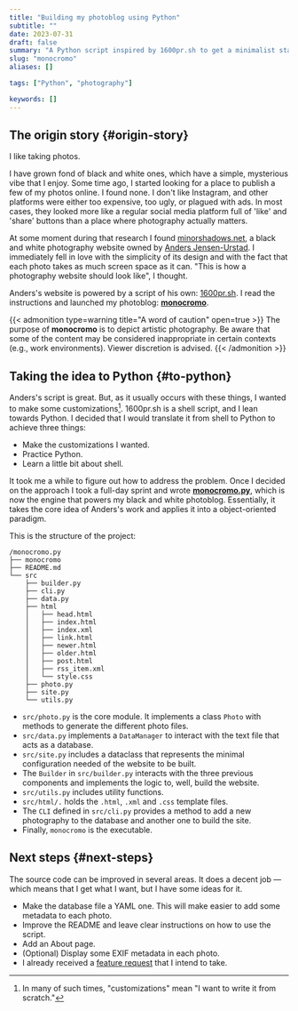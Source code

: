```yaml
---
title: "Building my photoblog using Python"
subtitle: ""
date: 2023-07-31
draft: false
summary: "A Python script inspired by 1600pr.sh to get a minimalist static photography website"
slug: "monocromo"
aliases: []

tags: ["Python", "photography"]

keywords: []
---
```


## The origin story {#origin-story}

I like taking photos.

I have grown fond of black and white ones, which have a simple, mysterious vibe that I enjoy.
Some time ago, I started looking for a place to publish a few of my photos online.
I found none.
I don't like Instagram,
and other platforms were either too expensive, too ugly, or plagued with ads.
In most cases, they looked more like a regular social media platform full of 'like' and 'share' buttons
than a place where photography actually matters.

At some moment during that research I found [minorshadows.net](https://minorshadows.net/),
a black and white photography website owned by [Anders Jensen-Urstad](https://anders.unix.se/).
I immediately fell in love with the simplicity of its design
and with the fact that each photo takes as much screen space as it can.
"This is how a photography website should look like", I thought.

Anders's website is powered by a script of his own: [1600pr.sh](https://github.com/andersju/1600pr.sh).
I read the instructions and launched my photoblog: **[monocromo](https://monocromo.quiroptero.blog/)**.

{{< admonition type=warning title="A word of caution" open=true >}}
The purpose of **monocromo** is to depict artistic photography.
Be aware that some of the content may be considered inappropriate in certain contexts (e.g., work environments).
Viewer discretion is advised.
{{< /admonition >}}

## Taking the idea to Python {#to-python}

Anders's script is great.
But, as it usually occurs with these things, I wanted to make some customizations[^1].
1600pr.sh is a shell script, and I lean towards Python.
I decided that I would translate it from shell to Python to achieve three things:

- Make the customizations I wanted.
- Practice Python.
- Learn a little bit about shell.

It took me a while to figure out how to address the problem.
Once I decided on the approach I took a full-day sprint and wrote
**[monocromo.py](https://github.com/Quiroptero/monocromo.py)**,
which is now the engine that powers my black and white photoblog.
Essentially, it takes the core idea of Anders's work
and applies it into a object-oriented paradigm.

This is the structure of the project:

```text
/monocromo.py
├── monocromo
├── README.md
└── src
    ├── builder.py
    ├── cli.py
    ├── data.py
    ├── html
    │   ├── head.html
    │   ├── index.html
    │   ├── index.xml
    │   ├── link.html
    │   ├── newer.html
    │   ├── older.html
    │   ├── post.html
    │   ├── rss_item.xml
    │   └── style.css
    ├── photo.py
    ├── site.py
    └── utils.py
```

- `src/photo.py` is the core module. It implements a class `Photo` with methods to generate the different photo files.
- `src/data.py` implements a `DataManager` to interact with the text file that acts as a database.
- `src/site.py` includes a dataclass that represents the minimal configuration needed of the website to be built.
- The `Builder` in `src/builder.py` interacts with the three previous components and implements the logic to, well,
  build the website.
- `src/utils.py` includes utility functions.
- `src/html/.` holds the `.html`, `.xml` and `.css` template files.
- The `CLI` defined in `src/cli.py` provides a method to add a new photography to the database
  and another one to build the site.
- Finally, `monocromo` is the executable.


## Next steps {#next-steps}

The source code can be improved in several areas.
It does a decent job —which means that I get what I want,
but I have some ideas for it.

- Make the database file a YAML one. This will make easier to add some metadata to each photo.
- Improve the README and leave clear instructions on how to use the script.
- Add an About page.
- (Optional) Display some EXIF metadata in each photo.
- I already received a [feature request](https://github.com/Quiroptero/monocromo.py/issues/1) that I intend to take.

[^1]: In many of such times, "customizations" mean "I want to write it from scratch."
